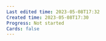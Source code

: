 ```yaml
---
Last edited time: 2023-05-08T17:32
Created time: 2023-05-08T17:30
Progress: Not started
Cards: false
---
```

